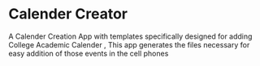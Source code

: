 # Calender Creator

A Calender Creation App with templates specifically designed for adding College Academic Calender , This app generates the files necessary for easy addition of those events in the cell phones